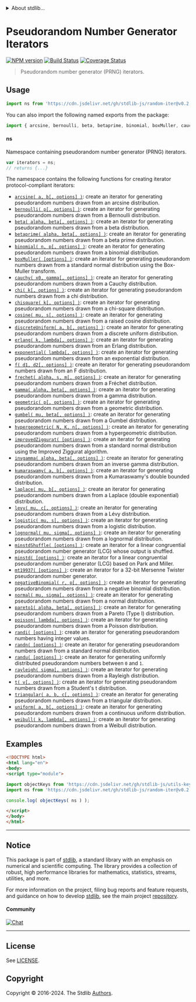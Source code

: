 <!--

@license Apache-2.0

Copyright (c) 2018 The Stdlib Authors.

Licensed under the Apache License, Version 2.0 (the "License");
you may not use this file except in compliance with the License.
You may obtain a copy of the License at

   http://www.apache.org/licenses/LICENSE-2.0

Unless required by applicable law or agreed to in writing, software
distributed under the License is distributed on an "AS IS" BASIS,
WITHOUT WARRANTIES OR CONDITIONS OF ANY KIND, either express or implied.
See the License for the specific language governing permissions and
limitations under the License.

-->


<details>
  <summary>
    About stdlib...
  </summary>
  <p>We believe in a future in which the web is a preferred environment for numerical computation. To help realize this future, we've built stdlib. stdlib is a standard library, with an emphasis on numerical and scientific computation, written in JavaScript (and C) for execution in browsers and in Node.js.</p>
  <p>The library is fully decomposable, being architected in such a way that you can swap out and mix and match APIs and functionality to cater to your exact preferences and use cases.</p>
  <p>When you use stdlib, you can be absolutely certain that you are using the most thorough, rigorous, well-written, studied, documented, tested, measured, and high-quality code out there.</p>
  <p>To join us in bringing numerical computing to the web, get started by checking us out on <a href="https://github.com/stdlib-js/stdlib">GitHub</a>, and please consider <a href="https://opencollective.com/stdlib">financially supporting stdlib</a>. We greatly appreciate your continued support!</p>
</details>

# Pseudorandom Number Generator Iterators

[![NPM version][npm-image]][npm-url] [![Build Status][test-image]][test-url] [![Coverage Status][coverage-image]][coverage-url] <!-- [![dependencies][dependencies-image]][dependencies-url] -->

> Pseudorandom number generator (PRNG) iterators.



<section class="usage">

## Usage

```javascript
import ns from 'https://cdn.jsdelivr.net/gh/stdlib-js/random-iter@v0.2.0-esm/index.mjs';
```

You can also import the following named exports from the package:

```javascript
import { arcsine, bernoulli, beta, betaprime, binomial, boxMuller, cauchy, chi, chisquare, cosine, discreteUniform, erlang, exponential, f, frechet, gamma, geometric, gumbel, hypergeometric, improvedZiggurat, invgamma, kumaraswamy, laplace, levy, logistic, lognormal, minstd, minstdShuffle, mt19937, negativeBinomial, normal, pareto1, poisson, randi, randn, randu, rayleigh, t, triangular, uniform, weibull } from 'https://cdn.jsdelivr.net/gh/stdlib-js/random-iter@v0.2.0-esm/index.mjs';
```

#### ns

Namespace containing pseudorandom number generator (PRNG) iterators.

```javascript
var iterators = ns;
// returns {...}
```

The namespace contains the following functions for creating iterator protocol-compliant iterators:

<!-- <toc pattern="*"> -->

<div class="namespace-toc">

-   <span class="signature">[`arcsine( a, b[, options] )`][@stdlib/random/iter/arcsine]</span><span class="delimiter">: </span><span class="description">create an iterator for generating pseudorandom numbers drawn from an arcsine distribution.</span>
-   <span class="signature">[`bernoulli( p[, options] )`][@stdlib/random/iter/bernoulli]</span><span class="delimiter">: </span><span class="description">create an iterator for generating pseudorandom numbers drawn from a Bernoulli distribution.</span>
-   <span class="signature">[`beta( alpha, beta[, options] )`][@stdlib/random/iter/beta]</span><span class="delimiter">: </span><span class="description">create an iterator for generating pseudorandom numbers drawn from a beta distribution.</span>
-   <span class="signature">[`betaprime( alpha, beta[, options] )`][@stdlib/random/iter/betaprime]</span><span class="delimiter">: </span><span class="description">create an iterator for generating pseudorandom numbers drawn from a beta prime distribution.</span>
-   <span class="signature">[`binomial( n, p[, options] )`][@stdlib/random/iter/binomial]</span><span class="delimiter">: </span><span class="description">create an iterator for generating pseudorandom numbers drawn from a binomial distribution.</span>
-   <span class="signature">[`boxMuller( [options] )`][@stdlib/random/iter/box-muller]</span><span class="delimiter">: </span><span class="description">create an iterator for generating pseudorandom numbers drawn from a standard normal distribution using the Box-Muller transform.</span>
-   <span class="signature">[`cauchy( x0, gamma[, options] )`][@stdlib/random/iter/cauchy]</span><span class="delimiter">: </span><span class="description">create an iterator for generating pseudorandom numbers drawn from a Cauchy distribution.</span>
-   <span class="signature">[`chi( k[, options] )`][@stdlib/random/iter/chi]</span><span class="delimiter">: </span><span class="description">create an iterator for generating pseudorandom numbers drawn from a chi distribution.</span>
-   <span class="signature">[`chisquare( k[, options] )`][@stdlib/random/iter/chisquare]</span><span class="delimiter">: </span><span class="description">create an iterator for generating pseudorandom numbers drawn from a chi-square distribution.</span>
-   <span class="signature">[`cosine( mu, s[, options] )`][@stdlib/random/iter/cosine]</span><span class="delimiter">: </span><span class="description">create an iterator for generating pseudorandom numbers drawn from a raised cosine distribution.</span>
-   <span class="signature">[`discreteUniform( a, b[, options] )`][@stdlib/random/iter/discrete-uniform]</span><span class="delimiter">: </span><span class="description">create an iterator for generating pseudorandom numbers drawn from a discrete uniform distribution.</span>
-   <span class="signature">[`erlang( k, lambda[, options] )`][@stdlib/random/iter/erlang]</span><span class="delimiter">: </span><span class="description">create an iterator for generating pseudorandom numbers drawn from an Erlang distribution.</span>
-   <span class="signature">[`exponential( lambda[, options] )`][@stdlib/random/iter/exponential]</span><span class="delimiter">: </span><span class="description">create an iterator for generating pseudorandom numbers drawn from an exponential distribution.</span>
-   <span class="signature">[`f( d1, d2[, options] )`][@stdlib/random/iter/f]</span><span class="delimiter">: </span><span class="description">create an iterator for generating pseudorandom numbers drawn from an F distribution.</span>
-   <span class="signature">[`frechet( alpha, s, m[, options] )`][@stdlib/random/iter/frechet]</span><span class="delimiter">: </span><span class="description">create an iterator for generating pseudorandom numbers drawn from a Fréchet distribution.</span>
-   <span class="signature">[`gamma( alpha, beta[, options] )`][@stdlib/random/iter/gamma]</span><span class="delimiter">: </span><span class="description">create an iterator for generating pseudorandom numbers drawn from a gamma distribution.</span>
-   <span class="signature">[`geometric( p[, options] )`][@stdlib/random/iter/geometric]</span><span class="delimiter">: </span><span class="description">create an iterator for generating pseudorandom numbers drawn from a geometric distribution.</span>
-   <span class="signature">[`gumbel( mu, beta[, options] )`][@stdlib/random/iter/gumbel]</span><span class="delimiter">: </span><span class="description">create an iterator for generating pseudorandom numbers drawn from a Gumbel distribution.</span>
-   <span class="signature">[`hypergeometric( N, K, n[, options] )`][@stdlib/random/iter/hypergeometric]</span><span class="delimiter">: </span><span class="description">create an iterator for generating pseudorandom numbers drawn from a hypergeometric distribution.</span>
-   <span class="signature">[`improvedZiggurat( [options] )`][@stdlib/random/iter/improved-ziggurat]</span><span class="delimiter">: </span><span class="description">create an iterator for generating pseudorandom numbers drawn from a standard normal distribution using the Improved Ziggurat algorithm.</span>
-   <span class="signature">[`invgamma( alpha, beta[, options] )`][@stdlib/random/iter/invgamma]</span><span class="delimiter">: </span><span class="description">create an iterator for generating pseudorandom numbers drawn from an inverse gamma distribution.</span>
-   <span class="signature">[`kumaraswamy( a, b[, options] )`][@stdlib/random/iter/kumaraswamy]</span><span class="delimiter">: </span><span class="description">create an iterator for generating pseudorandom numbers drawn from a Kumaraswamy's double bounded distribution.</span>
-   <span class="signature">[`laplace( mu, b[, options] )`][@stdlib/random/iter/laplace]</span><span class="delimiter">: </span><span class="description">create an iterator for generating pseudorandom numbers drawn from a Laplace (double exponential) distribution.</span>
-   <span class="signature">[`levy( mu, c[, options] )`][@stdlib/random/iter/levy]</span><span class="delimiter">: </span><span class="description">create an iterator for generating pseudorandom numbers drawn from a Lévy distribution.</span>
-   <span class="signature">[`logistic( mu, s[, options] )`][@stdlib/random/iter/logistic]</span><span class="delimiter">: </span><span class="description">create an iterator for generating pseudorandom numbers drawn from a logistic distribution.</span>
-   <span class="signature">[`lognormal( mu, sigma[, options] )`][@stdlib/random/iter/lognormal]</span><span class="delimiter">: </span><span class="description">create an iterator for generating pseudorandom numbers drawn from a lognormal distribution.</span>
-   <span class="signature">[`minstdShuffle( [options] )`][@stdlib/random/iter/minstd-shuffle]</span><span class="delimiter">: </span><span class="description">create an iterator for a linear congruential pseudorandom number generator (LCG) whose output is shuffled.</span>
-   <span class="signature">[`minstd( [options] )`][@stdlib/random/iter/minstd]</span><span class="delimiter">: </span><span class="description">create an iterator for a linear congruential pseudorandom number generator (LCG) based on Park and Miller.</span>
-   <span class="signature">[`mt19937( [options] )`][@stdlib/random/iter/mt19937]</span><span class="delimiter">: </span><span class="description">create an iterator for a 32-bit Mersenne Twister pseudorandom number generator.</span>
-   <span class="signature">[`negativeBinomial( r, p[, options] )`][@stdlib/random/iter/negative-binomial]</span><span class="delimiter">: </span><span class="description">create an iterator for generating pseudorandom numbers drawn from a negative binomial distribution.</span>
-   <span class="signature">[`normal( mu, sigma[, options] )`][@stdlib/random/iter/normal]</span><span class="delimiter">: </span><span class="description">create an iterator for generating pseudorandom numbers drawn from a normal distribution.</span>
-   <span class="signature">[`pareto1( alpha, beta[, options] )`][@stdlib/random/iter/pareto-type1]</span><span class="delimiter">: </span><span class="description">create an iterator for generating pseudorandom numbers drawn from a Pareto (Type I) distribution.</span>
-   <span class="signature">[`poisson( lambda[, options] )`][@stdlib/random/iter/poisson]</span><span class="delimiter">: </span><span class="description">create an iterator for generating pseudorandom numbers drawn from a Poisson distribution.</span>
-   <span class="signature">[`randi( [options] )`][@stdlib/random/iter/randi]</span><span class="delimiter">: </span><span class="description">create an iterator for generating pseudorandom numbers having integer values.</span>
-   <span class="signature">[`randn( [options] )`][@stdlib/random/iter/randn]</span><span class="delimiter">: </span><span class="description">create an iterator for generating pseudorandom numbers drawn from a standard normal distribution.</span>
-   <span class="signature">[`randu( [options] )`][@stdlib/random/iter/randu]</span><span class="delimiter">: </span><span class="description">create an iterator for generating uniformly distributed pseudorandom numbers between `0` and `1`.</span>
-   <span class="signature">[`rayleigh( sigma[, options] )`][@stdlib/random/iter/rayleigh]</span><span class="delimiter">: </span><span class="description">create an iterator for generating pseudorandom numbers drawn from a Rayleigh distribution.</span>
-   <span class="signature">[`t( v[, options] )`][@stdlib/random/iter/t]</span><span class="delimiter">: </span><span class="description">create an iterator for generating pseudorandom numbers drawn from a Student's t distribution.</span>
-   <span class="signature">[`triangular( a, b, c[, options] )`][@stdlib/random/iter/triangular]</span><span class="delimiter">: </span><span class="description">create an iterator for generating pseudorandom numbers drawn from a triangular distribution.</span>
-   <span class="signature">[`uniform( a, b[, options] )`][@stdlib/random/iter/uniform]</span><span class="delimiter">: </span><span class="description">create an iterator for generating pseudorandom numbers drawn from a continuous uniform distribution.</span>
-   <span class="signature">[`weibull( k, lambda[, options] )`][@stdlib/random/iter/weibull]</span><span class="delimiter">: </span><span class="description">create an iterator for generating pseudorandom numbers drawn from a Weibull distribution.</span>

</div>

<!-- </toc> -->

</section>

<!-- /.usage -->

<section class="examples">

## Examples

<!-- TODO: better examples -->

<!-- eslint no-undef: "error" -->

```html
<!DOCTYPE html>
<html lang="en">
<body>
<script type="module">

import objectKeys from 'https://cdn.jsdelivr.net/gh/stdlib-js/utils-keys@esm/index.mjs';
import ns from 'https://cdn.jsdelivr.net/gh/stdlib-js/random-iter@v0.2.0-esm/index.mjs';

console.log( objectKeys( ns ) );

</script>
</body>
</html>
```

</section>

<!-- /.examples -->

<!-- Section for related `stdlib` packages. Do not manually edit this section, as it is automatically populated. -->

<section class="related">

</section>

<!-- /.related -->

<!-- Section for all links. Make sure to keep an empty line after the `section` element and another before the `/section` close. -->


<section class="main-repo" >

* * *

## Notice

This package is part of [stdlib][stdlib], a standard library with an emphasis on numerical and scientific computing. The library provides a collection of robust, high performance libraries for mathematics, statistics, streams, utilities, and more.

For more information on the project, filing bug reports and feature requests, and guidance on how to develop [stdlib][stdlib], see the main project [repository][stdlib].

#### Community

[![Chat][chat-image]][chat-url]

---

## License

See [LICENSE][stdlib-license].


## Copyright

Copyright &copy; 2016-2024. The Stdlib [Authors][stdlib-authors].

</section>

<!-- /.stdlib -->

<!-- Section for all links. Make sure to keep an empty line after the `section` element and another before the `/section` close. -->

<section class="links">

[npm-image]: http://img.shields.io/npm/v/@stdlib/random-iter.svg
[npm-url]: https://npmjs.org/package/@stdlib/random-iter

[test-image]: https://github.com/stdlib-js/random-iter/actions/workflows/test.yml/badge.svg?branch=v0.2.0
[test-url]: https://github.com/stdlib-js/random-iter/actions/workflows/test.yml?query=branch:v0.2.0

[coverage-image]: https://img.shields.io/codecov/c/github/stdlib-js/random-iter/main.svg
[coverage-url]: https://codecov.io/github/stdlib-js/random-iter?branch=main

<!--

[dependencies-image]: https://img.shields.io/david/stdlib-js/random-iter.svg
[dependencies-url]: https://david-dm.org/stdlib-js/random-iter/main

-->

[chat-image]: https://img.shields.io/gitter/room/stdlib-js/stdlib.svg
[chat-url]: https://app.gitter.im/#/room/#stdlib-js_stdlib:gitter.im

[stdlib]: https://github.com/stdlib-js/stdlib

[stdlib-authors]: https://github.com/stdlib-js/stdlib/graphs/contributors

[umd]: https://github.com/umdjs/umd
[es-module]: https://developer.mozilla.org/en-US/docs/Web/JavaScript/Guide/Modules

[deno-url]: https://github.com/stdlib-js/random-iter/tree/deno
[deno-readme]: https://github.com/stdlib-js/random-iter/blob/deno/README.md
[umd-url]: https://github.com/stdlib-js/random-iter/tree/umd
[umd-readme]: https://github.com/stdlib-js/random-iter/blob/umd/README.md
[esm-url]: https://github.com/stdlib-js/random-iter/tree/esm
[esm-readme]: https://github.com/stdlib-js/random-iter/blob/esm/README.md
[branches-url]: https://github.com/stdlib-js/random-iter/blob/main/branches.md

[stdlib-license]: https://raw.githubusercontent.com/stdlib-js/random-iter/main/LICENSE

<!-- <toc-links> -->

[@stdlib/random/iter/arcsine]: https://github.com/stdlib-js/random-iter-arcsine/tree/esm

[@stdlib/random/iter/bernoulli]: https://github.com/stdlib-js/random-iter-bernoulli/tree/esm

[@stdlib/random/iter/beta]: https://github.com/stdlib-js/random-iter-beta/tree/esm

[@stdlib/random/iter/betaprime]: https://github.com/stdlib-js/random-iter-betaprime/tree/esm

[@stdlib/random/iter/binomial]: https://github.com/stdlib-js/random-iter-binomial/tree/esm

[@stdlib/random/iter/box-muller]: https://github.com/stdlib-js/random-iter-box-muller/tree/esm

[@stdlib/random/iter/cauchy]: https://github.com/stdlib-js/random-iter-cauchy/tree/esm

[@stdlib/random/iter/chi]: https://github.com/stdlib-js/random-iter-chi/tree/esm

[@stdlib/random/iter/chisquare]: https://github.com/stdlib-js/random-iter-chisquare/tree/esm

[@stdlib/random/iter/cosine]: https://github.com/stdlib-js/random-iter-cosine/tree/esm

[@stdlib/random/iter/discrete-uniform]: https://github.com/stdlib-js/random-iter-discrete-uniform/tree/esm

[@stdlib/random/iter/erlang]: https://github.com/stdlib-js/random-iter-erlang/tree/esm

[@stdlib/random/iter/exponential]: https://github.com/stdlib-js/random-iter-exponential/tree/esm

[@stdlib/random/iter/f]: https://github.com/stdlib-js/random-iter-f/tree/esm

[@stdlib/random/iter/frechet]: https://github.com/stdlib-js/random-iter-frechet/tree/esm

[@stdlib/random/iter/gamma]: https://github.com/stdlib-js/random-iter-gamma/tree/esm

[@stdlib/random/iter/geometric]: https://github.com/stdlib-js/random-iter-geometric/tree/esm

[@stdlib/random/iter/gumbel]: https://github.com/stdlib-js/random-iter-gumbel/tree/esm

[@stdlib/random/iter/hypergeometric]: https://github.com/stdlib-js/random-iter-hypergeometric/tree/esm

[@stdlib/random/iter/improved-ziggurat]: https://github.com/stdlib-js/random-iter-improved-ziggurat/tree/esm

[@stdlib/random/iter/invgamma]: https://github.com/stdlib-js/random-iter-invgamma/tree/esm

[@stdlib/random/iter/kumaraswamy]: https://github.com/stdlib-js/random-iter-kumaraswamy/tree/esm

[@stdlib/random/iter/laplace]: https://github.com/stdlib-js/random-iter-laplace/tree/esm

[@stdlib/random/iter/levy]: https://github.com/stdlib-js/random-iter-levy/tree/esm

[@stdlib/random/iter/logistic]: https://github.com/stdlib-js/random-iter-logistic/tree/esm

[@stdlib/random/iter/lognormal]: https://github.com/stdlib-js/random-iter-lognormal/tree/esm

[@stdlib/random/iter/minstd-shuffle]: https://github.com/stdlib-js/random-iter-minstd-shuffle/tree/esm

[@stdlib/random/iter/minstd]: https://github.com/stdlib-js/random-iter-minstd/tree/esm

[@stdlib/random/iter/mt19937]: https://github.com/stdlib-js/random-iter-mt19937/tree/esm

[@stdlib/random/iter/negative-binomial]: https://github.com/stdlib-js/random-iter-negative-binomial/tree/esm

[@stdlib/random/iter/normal]: https://github.com/stdlib-js/random-iter-normal/tree/esm

[@stdlib/random/iter/pareto-type1]: https://github.com/stdlib-js/random-iter-pareto-type1/tree/esm

[@stdlib/random/iter/poisson]: https://github.com/stdlib-js/random-iter-poisson/tree/esm

[@stdlib/random/iter/randi]: https://github.com/stdlib-js/random-iter-randi/tree/esm

[@stdlib/random/iter/randn]: https://github.com/stdlib-js/random-iter-randn/tree/esm

[@stdlib/random/iter/randu]: https://github.com/stdlib-js/random-iter-randu/tree/esm

[@stdlib/random/iter/rayleigh]: https://github.com/stdlib-js/random-iter-rayleigh/tree/esm

[@stdlib/random/iter/t]: https://github.com/stdlib-js/random-iter-t/tree/esm

[@stdlib/random/iter/triangular]: https://github.com/stdlib-js/random-iter-triangular/tree/esm

[@stdlib/random/iter/uniform]: https://github.com/stdlib-js/random-iter-uniform/tree/esm

[@stdlib/random/iter/weibull]: https://github.com/stdlib-js/random-iter-weibull/tree/esm

<!-- </toc-links> -->

</section>

<!-- /.links -->
